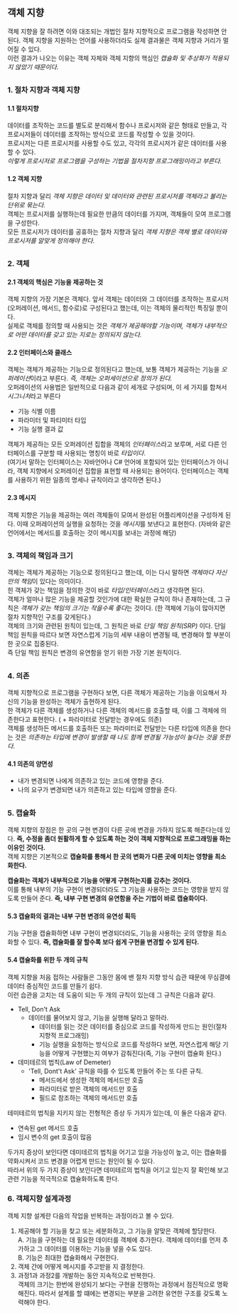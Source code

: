 ## 객체 지향
객체 지향을 잘 하려면  이와 대조되는 개법인 절차 지향적으로 프로그램을 작성하면 안된다. 객체 지향을 지원하는 언어를 사용하더라도 실제 결과물은 객체 지향과 거리가 멀어질 수 있다.  
이런 결과가 나오는 이유는 객체 자체와 객체 지향의 핵심인 *캡슐화 및 추상화가 적용되지 않았기 때문이다.*  
##
### 1. 절차 지향과 객체 지향
#### 1.1 절차지향  
데이터를 조작하는 코드를 별도로 분리해서 함수나 프로시저와 같은 형태로 만들고, 각 프로시저들이 데이터를 조작하는 방식으로 코드를 작성할 수 있을 것이다.  
프로시저는 다른 프로시저를 사용할 수도 있고, 각각의 프로시저가 같은 데이터를 사용할 수 있다.  
*이렇게 프로시저로 프로그램을 구성하는 기법을 절차지향 프로그래밍이라고 부른다.*  
#### 1.2 객체 지향
절차 지향과 달리 *객체 지향은 데이터 및 데이터와 관련된 프로시저를 객체라고 불리는 단위로 묶는다.*  
객체는 프로시저를 실행하는데 필요한 만큼의 데이터를 가지며, 객체들이 모여 프로그램을 구성한다.  
모든 프로시저가 데이터를 공휴하는 절차 지향과 달리 *객체 지향은 객체 별로 데이터와 프로시저를 알맞게 정의해야 한다.*  
##
### 2. 객체
#### 2.1 객체의 핵심은 기능을 제공하는 것  
객체 지향의 가장 기본은 객체다. 앞서 객체는 데이터와 그 데이터를 조작하는 프로시저(오퍼레이션, 메서드, 함수로)로  구성된다고 했는데, 이는 객체의 물리적인 특징일 뿐이다.  
실제로 객체를 정의할 때 사용되는 것은 *객체가 제공해야할 기능이며, 객체가 내부적으로 어떤 데이터를 갖고 있는 지로는 정의되지 않는다.*  
#### 2.2 인터페이스와 클래스  
객체는 객체가 제공하는 기능으로 정의된다고 했는데, 보통 객체가 제공하는 기능을 *오퍼레이션*이라고 부른다. *즉, 객체는 오퍼세이션으로 정의가 된다.*  
오퍼레이션의 사용법은 일반적으로 다음과 같이 세개로 구성되며, 이 세 가지를 합쳐서 *시그니처*라고 부른다
+ 기능 식별 이름
+ 파라미터 및 파티미터 타입
+ 기능 실행 결과 값

객체가 제공하는 모든 오퍼레이션 집합을 객체의 *인터페이스*라고 보루며, 서로 다른 인터페이스를 구분할 때 사용되는 명칭이 바로 *타입이다*.  
(여기서 말하는 인터페이스는 자바언어나 C# 언어에 포함되어 있는 인터페이스가 아니라, 객체 지향에서 오퍼레이션 집합을 표현할 때 사용되는 용어이다. 인터페이스는 객체를 사용하기 위한 일종의 명세나 규칙이라고 생각하면 된다.)  
#### 2.3 메시지
객체 지향은 기능을 제공하는 여러 객체들이 모여서 완성된 어플리케이션을 구성하게 된다. 
이때 오퍼레이션의 실행을 요청하는 것을 *메시지*를 보낸다고 표현한다. (자바와 같은 언어에서는 메서드를 호출하는 것이 메시지를 보내는 과정에 해당)  
##
### 3. 객체의 책임과 크기  
객체는 객체가 제공하는 기능으로 정의된다고 했는데,  이는 다시 말하면 *객체마다 자신만의 책임*이 있다는 의미이다.  
힌 객체가 갖는 책임을 정의한 것이 바로 *타입/인터페이스*라고 생각하면 된다.  
객체가 얼마나 많은 기능을 제공할 것인가에 대한 확실한 규칙이 하나 존재하는데, 그 규칙은 *객체가 갖는 책임의 크기는 작을수록 좋다*는 것이다. (한 객체에 기능이 많아지면 절차 지향적인 구조를 갖게된다.)  
객체의 크기와 관련된 원칙이 있는데, 그 원칙은 바로 *단일 책임 원칙(SRP)* 이다. 단일 책임 원칙을 따르다 보면 자연스럽게 기능의 세부 내용이 변경될 때, 변경해야 할 부분이 한 곳으로 집중된다.  
즉 단일 책임 원칙은 변경의 유연함을 얻기 위한 가장 기본 원칙이다.  
##
### 4. 의존  
객체 지향적으로 프로그램을 구현하다 보면, 다른 객체가 제공하는 기능을 이요해서 자신의 기능을 완성하는 객체가 출현하게 된다.  
한 객체가 다른 객체를 생성하거나 다른 객체의 메서드를 호출할 때, 이를 그 객체에 의존한다고 표현한다. ( + 파라미터로 전달받는 경우에도 의존)  
객체를 생성하든 메서드를 호출하든 또는 파라미터로 전달받는 다른 타입에 의존을 한다는 것은 *의존하는 타입에 변경이 발생할 때 나도 함께 변경될 가능성이 높다는 것을 뜻한다.*  
#### 4.1 의존의 양면성  
+ 내가 변경되면 나에게 의존하고 있는 코드에 영향을 준다. 
+ 나의 요구가 변경되면 내가 의존하고 있는 타입에 영향을 준다.  
##
### 5. 캡슐화  
객체 지향의 장점은 한 곳의 구현 변경이 다른 곳에 변경을 가하지 않도록 해준다는데 있다. **즉, 수정을 좀더 원활하게 할 수 있도록 하는 것이 객체 지향적으로 프로그래밍을 하는 이유인 것이다.**  
객체 지향은 기본적으로 **캡슐화를 통해서 한 곳의 변화가 다른 곳에 미치는 영향을 최소화한다.**  

**캡슐화는 객체가 내부적으로 기능을 어떻게 구현하는지를 감추는 것이다.**  
이를 통해 내부의 기능 구현이 변경되더라도 그 기능을 사용하는 코드는 영향을 받지 않도록 만들어 준다. **즉, 내부 구현 변경의 유연함을 주는 기법이 바로 캡슐화이다.**  
#### 5.3 캡슐화의 결과는 내부 구현 변경의 유연성 획득  
기능 구현을 캡슐화하면 내부 구현이 변경되더라도, 기능을 사용하는 곳의 영향을 최소화할 수 있다.  **즉, 캡슐화를 잘 할수록 보다 쉽게 구현을 변경할 수 있게 된다.**  
#### 5.4 캡슐화를 위한 두 개의 규칙  
객체 지향을 처음 접하는 사람들은 그동안 몸에 밴 절차 지향 방식 습관 때문에 무심결에 데이터 중심적인 코드를 만들기 쉽다.  
이런 습관을 고치는 데 도움이 되는 두 개의 규칙이 있는데 그 규칙은 다음과 같다.  
+ Tell, Don't Ask  
    - 데이터를 물어보지 않고, 기능을 실행해 달라고 말하라.
        - 데이터를 읽는 것은 데이터를 중심으로 코드를 작성하게 만드는 원인(절차지향적 프로그래밍)
        - 기능 실행을 요청하는 방식으로 코드를 작성하다 보면, 자연스럽게 해당 기능을 어떻게 구현했는지 여부가 감춰진다(즉, 기능 구현이 캡슐화 된다.)  
+ 데미테르의 법칙(Law of Demeter)  
    - 'Tell, Dont't Ask' 규칙을 따를 수 있도록 만들어 주는 또 다른 규칙.  
        + 메서드에서 생성한 객체의 메서드만 호출  
        + 파라미터로 받은 객체의 메서드만 호출  
        + 필드로 참조하는 객체의 메서드만 호출  

테미테르의 법칙을 지키지 않는 전형적은 증상 두 가지가 있는데, 이 둘은 다음과 같다.  
+ 연속된 get 메서드 호출  
+ 임시 변수의 get 호출이 많음  

두가지 증상이 보인다면 데미테르의 법칙을 어기고 있을 가능성이 높고, 이는 캡슐화를 약화시켜서 코드 변경을 어렵게 만드는 원인이 될 수 있다.  
따라서 위의 두 가지 증상이 보인다면 데미테르의 법칙을 어기고 있는지 잘 확인해 보고 관련 기능을 적극적으로 캡슐화하도록 한다.  
### 6. 객체지향 설계과정  
객체 지향 설계란 다음의 작업을 반복하는 과정이라고 볼 수 있다.  
1. 제공해야 할 기능을 찾고 또는 세분화하고, 그 기능을 알맞은 객체에 할당한다.  
    A. 기능을 구현하는 데 필요한 데이터를 객체에 추가한다. 객체에 데이터를 먼저 추가하고 그 데이터를 이용하는 기능을 넣을 수도 있다.  
    B. 기능은 최대한 캡슐화해서 구현한다.  
2. 객체 간에 어떻게 메시지를 주고받을 지 결정한다.  
3. 과정1과 과정2를 개발하는 동안 지속적으로 반복한다.  
객체의 크기는 한번에 완성되기 보다는 구현을 진행하는 과정에서 점진적으로 명확해진다. 따라서 설계를 할 떄에는 변경되는 부분을 고려한 유연한 구조를 갖도록 노력해야 한다.  



